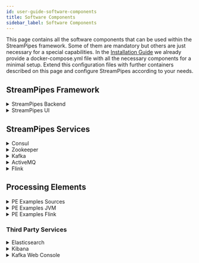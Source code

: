 ```yaml
---
id: user-guide-software-components
title: Software Components
sidebar_label: Software Components
---
```

This page contains all the software components that can be used within the StreamPipes framework.
Some of them are mandatory but others are just necessary for a special capabilities.
In the [Installation Guide](user-guide-installation.md#installation_1) we  already provide a docker-compose.yml file with all the necessary components
for a minimal setup.
Extend this configuration files with further containers described on this page and configure StreamPipes
according to your needs.

## StreamPipes Framework

<details className="tip">
<summary>StreamPipes Backend</summary>

#### Description

The StreamPipes Backend is the main component of the StreamPipes Framework. It contains the application logic to create and execute pipelines.
Furthermore, it provides a REST-API that is used by other components for communication.

#### Docker Compose

```yaml

backend:
  image: streampipes/backend
  depends_on:
    - "consul"
  ports:
    - "8030:8030"
  volumes:
    - ./config:/root/.streampipes
    - ./config/aduna:/root/.aduna
  networks:
    spnet:

```

</details>

<details className="tip">
<summary>StreamPipes UI</summary>

#### Description

This service uses nginx and contains the UI of StreamPipes.
The UI can, for example, be used to import new pipeline elements, create new pipelines and manage the pipeline
execution. The UI communicates with the backend via the REST interface.

#### Docker Compose

```yaml

nginx:
  image: streampipes/ui
  ports:
    - "80:80"
  depends_on:
    - backend
  networks:
    spnet:

```

</details>

## StreamPipes Services

<details className="tip">
<summary>Consul</summary>
#### Description
Consul is used to store configuration parameters of the backend service and processing elements.
It is further used for service discovery. Once a processing element container is started in the network, it is
automatically discovered via the service discovery feature of Consul.

#### Docker Compose

```yaml

consul:
    image: consul
    environment:
      - "CONSUL_LOCAL_CONFIG={'{\"disable_update_check\": true}'}"
      - "CONSUL_BIND_INTERFACE=eth0"
      - "CONSUL_HTTP_ADDR=0.0.0.0"
    entrypoint:
      - consul
      - agent
      - -server
      - -bootstrap-expect=1
      - -data-dir=/consul/data
      - -node=consul-one
      - -bind={'{{ GetInterfaceIP "eth0" }}'}
      - -client=0.0.0.0
      - -enable-script-checks=true
      - -ui
    volumes:
      - ./config/consul:/consul/data
    ports:
      - "8500:8500"
      - "8600:8600"
    networks:
      spnet:
        ipv4_address: 172.30.0.9

```

</details>

<details className="tip">
<summary>Zookeeper</summary>
#### Description
Apache Kafka and Apache Flink require zookeeper to manage their clusters.

#### Docker Compose

```yaml

zookeeper:
    image: wurstmeister/zookeeper
    ports:
      - "2181:2181"
    networks:
      spnet:

```

</details>

<details className="tip">
<summary>Kafka</summary>

#### Description

Kafka is used as the primary message broker. It is possible to use other brokers or even multiple message brokers in a single pipeline, but Kafka is the
default. The communication between the processing elements in a pipeline is mostly done via Kafka.

#### Docker Compose

```yaml

  kafka:
    image: wurstmeister/kafka:0.10.0.1
    ports:
      - "9092:9092"
    environment:
      KAFKA_ADVERTISED_HOST_NAME: ###TODO ADD HOSTNAME HERE ###
      KAFKA_ZOOKEEPER_CONNECT: zookeeper:2181
    volumes:
      - /var/run/docker.sock:/var/run/docker.sock
    networks:
      spnet:

```

</details>

<details className="tip">
<summary>ActiveMQ</summary>
#### Description
ActiveMQ is another message broker which can be used in addition to Kafka. Currently, the main purpose is to provide
an endpoint for the websocket connections required by the real-time dashboard of the StreamPipes UI.

#### Docker Compose

````yaml

activemq:
  image: streampipes/activemq
  ports:
    - "61616:61616"
    - "61614:61614"
    - "8161:8161"
  networks:
    spnet:

    ```
</details>

<details class="tip">
<summary>CouchDB</summary>

#### Description
CouchDB is the main database for StreamPipes data that needs to be persisted such as pipelines, users and visualizations created in the dashboard.

#### Docker Compose
```yaml
couchdb:
  image: couchdb
  ports:
    - "5984:5984"
  volumes:
    - ./config/couchdb/data:/usr/local/var/lib/couchdb
  networks:
    spnet:

````

</details>

<details className="tip">
<summary>Flink</summary>
#### Description
This service sets up a sample flink cluster with one jobmanager and one taskmanager. Although this cluster can be used for testing, it is not recommended for production use.

#### Docker Compose

```yaml

jobmanager:
  image: streampipes/flink
  ports:
    - "8081:8099"
  command: jobmanager
  networks:
    spnet:


taskmanager:
  image: ipe-wim-gitlab.fzi.de:5000/streampipes/services/flink
  command: taskmanager
  environment:
    - FLINK_NUM_SLOTS=20
  networks:
    spnet:

```

</details>

## Processing Elements

<details className="tip">
<summary>PE Examples Sources</summary>
#### Description
This Processing Element Container contains several sample data sources that can be used to work with StreamPipes.
It consists of sources descriptions and data simulators that constantly produce data.

#### Docker Compose

```yaml

    pe-examples-sources:
      image: streampipes/pe-examples-sources:
      depends_on:
        - "consul"
      ports:
        - "8098:8090"
      networks:
        spnet:

```

</details>

<details className="tip">
<summary>PE Examples JVM</summary>

#### Description

This Processing Element Container contains some sink example implementations, like for example the real-time
dashboard. This can be used to visualize data within StreamPipes.

#### Docker Compose

```yaml

      pe-exanmples-jvm:
        image: streampipes/pe-examples-jvm
        depends_on:
          - "consul"
        environment:
          - STREAMPIPES_HOST=###TODO ADD HOSTNAME HERE ###
        ports:
          - "8096:8090"
        networks:
          spnet:

```

</details>

<details className="tip">
<summary>PE Examples Flink</summary>

#### Description

The Flink Samples Processing Element Container contains some example algorithms that can be used within processing
pipelines in the pipeline editor. Those algorithms are deployed to a Flink cluster once the pipeline is started.

#### Docker Compose

```yaml

  pe-flink-samples:
    image: streampipes/pe-examples-flink
    depends_on:
      - "consul"
    ports:
      - "8094:8090"
    volumes:
      - ./config:/root/.streampipes
    networks:
      spnet:

```

</details>

### Third Party Services

<details className="tip">
<summary>Elasticsearch</summary>

#### Description

This service can be used to run Elasticsearch. Data can be written into Elasticsearch with the Elasticsearch
sink of the PE Flink samples conatiner.

#### Docker Compose

```yaml

elasticsearch:
  image: ipe-wim-gitlab.fzi.de:5000/streampipes/services/elasticsearch
  ports:
    - "9200:9200"
    - "9300:9300"
  volumes:
    - ./config/elasticsearch/data:/usr/share/elasticsearch/data
  networks:
    spnet:

```

</details>

<details className="tip">
<summary>Kibana</summary>
#### Description
Kibana is used to visualize data that is written into Elasticsearch. It can be used in addition to our live dashboard
to analyse and visualize historic data.

#### Docker Compose

```yaml

kibana:
  image: kibana:5.2.2
  ports:
    - "5601:5601"
  volumes:
    - ./config/kibana/kibana.yml:/opt/kibana/config/kibana.yml
  environment:
    - ELASTICSEARCH_URL=http://elasticsearch:9200
  networks:
    spnet:

```

</details>

<details className="tip">
<summary>Kafka Web Console</summary>

#### Description

The kafka web console can be used to monitor the kafka cluster. This is a good tool for debugging your newly
developed pipeline elements.

#### Docker Compose

```yaml

kafka-web-console:
  image: hwestphal/kafka-web-console
  ports:
    - "9000:9000"
  volumes:
    - ./config:/data
  networks:
    spnet:

```

</details>
